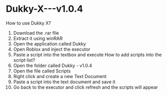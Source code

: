# Dukky-X---v1.0.4
How to use Dukky X?
1. Download the .rar file
2. Extract it using winRAR
3. Open the application called Dukky
4. Open Roblox and inject the executor
5. Paste a script into the textbox and execute
How to add scripts into the script list?
1. Open the folder called Dukky - v1.0.4
2. Open the file called Scripts
3. Right click and create a new Text Document
4. Paste a script into the text document and save it
5. Go back to the executor and click refresh and the scripts will appear

